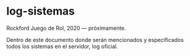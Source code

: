 # log-sistemas
Rockford Juego de Rol, 2020 ― próximamente.

Dentro de este documento donde serán mencionados y específicados todos los sistemas en el servidor, log oficial.
